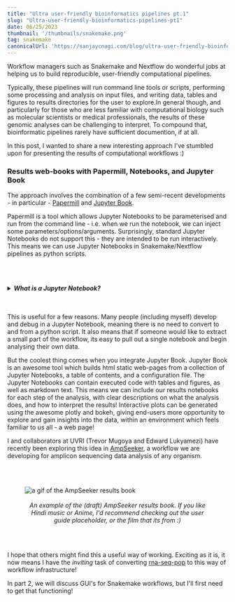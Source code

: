```yaml
---
title: "Ultra user-friendly bioinformatics pipelines pt.1"
slug: "Ultra-user-friendly-bioinformatics-pipelines-pt1"
date: 06/25/2023
thumbnail: '/thumbnails/snakemake.png'
tag: snakemake
canonicalUrl: 'https://sanjaycnagi.com/blog/ultra-user-friendly-bioinformatics-pipelines-pt1/'
---
```


Workflow managers such as Snakemake and Nextflow do wonderful jobs at helping us to build reproducible, user-friendly computational pipelines. 

Typically, these pipelines will run command line tools or scripts, performing some processing and analysis on input files, and writing data, tables and figures to results directories for the user to explore.In general though, and particularly for those who are less familiar with computational biology such as molecular scientists or medical professionals, the results of these genomic analyses can be challenging to interpret. To compound that, bioinformatic pipelines rarely have sufficient documention, if at all. 

In this post, I wanted to share a new interesting approach I've stumbled upon for presenting the results of computational workflows :) 

### Results web-books with Papermill, Notebooks, and Jupyter Book

The approach involves the combination of a few semi-recent developments - in particular - [Papermill](https://github.com/nteract/papermill) and [Jupyter Book](https://jupyterbook.org/en/stable/intro.html).  

Papermill is a tool which allows Jupyter Notebooks to be parameterised and run from the command line - i.e. when we run the notebook, we can inject some parameters/options/arguments. Surprisingly, standard Jupyter Notebooks do not support this - they are intended to be run interactively. This means we can use Jupyter Notebooks in Snakemake/Nextflow pipelines as python scripts.  

<br></br>
<details>
    <summary><em><b>What is a Jupyter Notebook?</b></em></summary>
  
    A Jupyter Notebook is an interactive computing environment that allows you to create and share documents containing live code, visualizations, and explanatory text. For those familiar with R, it is similar to Rmarkdown. It provides a web-based interface where you can write and execute code in different programming languages, typically Python, but also R and more. Jupyter Notebooks enable data analysis, experimentation, and collaboration in a convenient and flexible manner.
</details>
<br></br>

This is useful for a few reasons. Many people (including myself) develop and debug in a Jupyter Notebook, meaning there is no need to convert to and from a python script. It also means that if someone would like to extract a small part of the workflow, its easy to pull out a single notebook and begin analysing their own data. 

But the coolest thing comes when you integrate Jupyter Book. Jupyter Book is an awesome tool which builds html static web-pages from a collection of Jupyter Notebooks, a table of contents, and a configuration file. The Jupyter Notebooks can contain executed code with tables and figures, as well as markdown text. This means we can include our results notebooks for each step of the analysis, with clear descriptions on what the analysis does, and how to interpret the results! Interactive plots can be generated using the awesome plotly and bokeh, giving end-users more opportunity to explore and gain insights into the data, within an environment which feels familiar to us all - a web page!

I and collaborators at UVRI (Trevor Mugoya and Edward Lukyamezi) have recently been exploring this idea in [AmpSeeker](https://github.com/sanjaynagi/AmpSeeker), a workflow we are developing for amplicon sequencing data analysis of any organism.

<br></br>

<figure>
  <img src="/results-book.gif" alt="a gif of the AmpSeeker results book"/><br></br>
    <figcaption><center><em>An example of the (draft) AmpSeeker results book. If you like Hindi music or Anime, I'd recommend checking out the user guide placeholder, or the film that its from :) </em></center></figcaption>
</figure>
<br></br>

I hope that others might find this a useful way of working. Exciting as it is, it now means I have the *inviting* task of converting [rna-seq-pop](https://github.com/sanjaynagi/rna-seq-pop) to this way of workflow infrastructure! 

In part 2, we will discuss GUI's for Snakemake workflows, but I'll first need to get that functioning!
